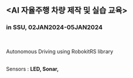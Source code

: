 <h2><b>&lt;AI 자율주행 차량 제작 및 실습 교육&gt;</b></h2>
<h3><b>in SSU, 02JAN2024-05JAN2024</b></h3><br>

Autonomous Driving using RobokitRS library<br><br>

Sensors : <b>LED, Sonar,</b> 
